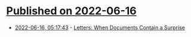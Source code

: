 # [Published on 2022-06-16](index.md)

* [2022-06-16, 05:17:43](https://news.ycombinator.com/item?id=31762648) - [Letters: When Documents Contain a Surprise](https://blogs.bl.uk/untoldlives/2022/05/hidden-letters-when-documents-contain-a-surprise.html)

